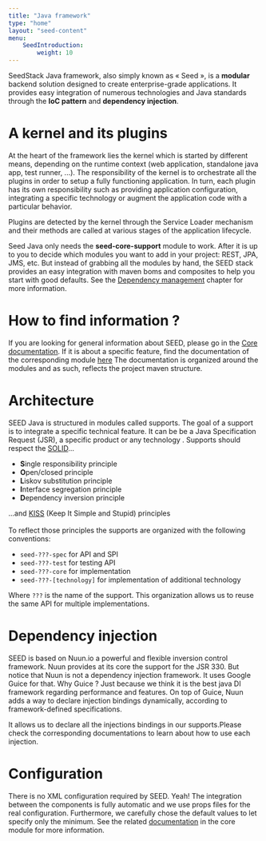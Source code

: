 ```yaml
---
title: "Java framework"
type: "home"
layout: "seed-content"
menu:
    SeedIntroduction:
        weight: 10
---
```


SeedStack Java framework, also simply known as « Seed », is a **modular** backend solution designed to create enterprise-grade
applications. It provides easy integration of numerous technologies and Java standards through the **IoC pattern** and
**dependency injection**.

# A kernel and its plugins

At the heart of the framework lies the kernel which is started by different means, depending on the runtime context (web
application, standalone java app, test runner, ...). The responsibility of the kernel is to orchestrate all the plugins 
in order to setup a fully functioning application. In turn, each plugin has its own responsibility such as providing 
application configuration, integrating a specific technology or augment the application code with a particular behavior.

Plugins are detected by the kernel through the Service Loader mechanism and their methods are called at various stages
of the application lifecycle.

Seed Java only needs the **seed-core-support** module to work. After it is up to you to decide which modules you want to 
add in your project: REST, JPA, JMS, etc. But instead of grabbing all the modules by hand, the SEED stack provides an easy 
integration with maven boms and composites to help you start with good defaults. See the
[Dependency management](#!/seed-doc/introduction/dependency-management)
chapter for more information.

# How to find information ?

If you are looking for general information about SEED, please go in the
[Core documentation](#!/seed-doc/core).  If it is about a specific
feature, find the documentation of the corresponding module [here](#!/seed-doc)
The documentation is organized around the modules and as such, reflects
the project maven structure.

# Architecture

SEED Java is structured in modules called supports. The goal of a
support is to integrate a specific technical feature. It can be be a Java Specification
Request (JSR), a specific product or any technology . Supports should respect the
[SOLID](http://en.wikipedia.org/wiki/SOLID_%28object-oriented_design%29)...

- **S**ingle responsibility principle
- **O**pen/closed principle
- **L**iskov substitution principle
- **I**nterface segregation principle
- **D**ependency inversion principle

...and [KISS](http://en.wikipedia.org/wiki/KISS_principle) (Keep It
Simple and Stupid) principles
<br/><br/>
To reflect those principles the supports are organized with the
following conventions:

- `seed-???-spec` for API and SPI
- `seed-???-test` for testing API
- `seed-???-core` for implementation
- `seed-???-[technology]` for implementation of additional technology

Where `???` is the name of the support. This organization allows us
to reuse the same API for multiple implementations.

# Dependency injection

SEED is based on Nuun.io a powerful and flexible inversion control
framework. Nuun provides at its core the support for the JSR 330. But
notice that Nuun is not a dependency injection framework. It uses
Google Guice for that. Why Guice ? Just because we think it is the best java DI
framework regarding performance and features. On top of Guice, Nuun adds
a way to declare injection bindings dynamically, according to framework-defined
specifications.

It allows us to declare all the injections bindings in our supports.Please
check the corresponding documentations to learn about how to use each
injection.

# Configuration

There is no XML configuration required by SEED. Yeah! The integration between
the components is fully automatic and we use props files for the real configuration.
Furthermore, we carefully chose the default values to let specify only the minimum.
See the related [documentation](#!/seed-doc/core/configuration) in the core
module for more information.

